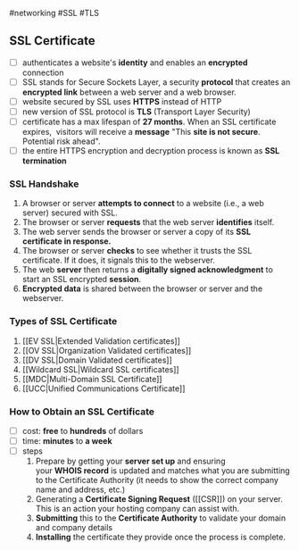 #networking #SSL #TLS 
## SSL Certificate
- [ ] authenticates a website's **identity** and enables an **encrypted** connection
- [ ] SSL stands for Secure Sockets Layer, a security **protocol** that creates an **encrypted link** between a web server and a web browser.
- [ ] website secured by SSL uses **HTTPS** instead of HTTP
- [ ] new version of SSL protocol is **TLS** (Transport Layer Security)
- [ ] certificate has a max lifespan of **27 months**. When an SSL certificate expires,  visitors will receive a **message** "This **site is not secure**. Potential risk ahead".
- [ ] the entire HTTPS encryption and decryption process is known as **SSL termination**

### SSL Handshake
1. A browser or server **attempts to connect** to a website (i.e., a web server) secured with SSL.
2.  The browser or server **requests** that the web server **identifies** itself.
3.  The web server sends the browser or server a copy of its **SSL certificate in response.**
4.  The browser or server **checks** to see whether it trusts the SSL certificate. If it does, it signals this to the webserver.
5.  The web **server** then returns a **digitally signed acknowledgment** to start an SSL encrypted **session**.
6.  **Encrypted data** is shared between the browser or server and the webserver.

### Types of SSL Certificate
1. [[EV SSL|Extended Validation certificates]]
2. [[OV SSL|Organization Validated certificates]]
3. [[DV SSL|Domain Validated certificates]]
4. [[Wildcard SSL|Wildcard SSL certificates]]
5. [[MDC|Multi-Domain SSL Certificate]]
6. [[UCC|Unified Communications Certificate]]

### How to Obtain an SSL Certificate
- [ ] cost: **free** to **hundreds** of dollars
- [ ] time: **minutes** to **a week**
- [ ] steps
	1.  Prepare by getting your **server set up** and ensuring your **WHOIS record** is updated and matches what you are submitting to the Certificate Authority (it needs to show the correct company name and address, etc.)
	2.   Generating a **Certificate Signing Request** ([[CSR]]) on your server. This is an action your hosting company can assist with.
	3.   **Submitting** this to the **Certificate Authority** to validate your domain and company details
	4.   **Installing** the certificate they provide once the process is complete.